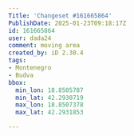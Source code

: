 ```yaml
---
Title: 'Changeset #161665864'
PublishDate: 2025-01-23T09:18:17Z
id: 161665864
user: dada24
comment: moving area
created_by: iD 2.30.4
tags:
- Montenegro
- Budva
bbox:
  min_lon: 18.8505787
  min_lat: 42.2930719
  max_lon: 18.8507378
  max_lat: 42.2931853

---
```

